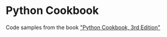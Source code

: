 Python Cookbook
===============

Code samples from the book ["Python Cookbook, 3rd Edition"](http://chimera.labs.oreilly.com/books/1230000000393])

